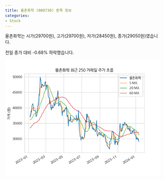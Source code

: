 ```yaml
---
title: 율촌화학 (008730) 종목 정보
categories:
- Stock
---
```


율촌화학는 시가(29700원), 고가(29700원), 저가(28450원), 종가(29050원)였습니다.

전일 종가 대비 -0.68% 하락했습니다.

<!-- more -->

![008730](/assets/stock_images/008730.png)